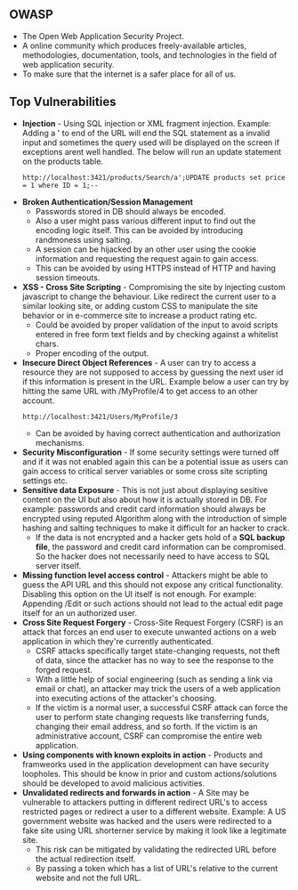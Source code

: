 ## OWASP
* The Open Web Application Security Project.
* A online community which produces freely-available articles, methodologies, documentation, tools, and technologies 
in the field of web application security.
* To make sure that the internet is a safer place for all of us.

## Top Vulnerabilities
* **Injection** - Using SQL injection or XML fragment injection. Example: Adding a ' to end of the URL will end the SQL statement as a invalid input and sometimes the query used will be displayed on the screen if exceptions arent well handled. The below will run an update statement on the products table.
  ```
  http://localhost:3421/products/Search/a';UPDATE products set price = 1 where ID = 1;--
  ```
* **Broken Authentication/Session Management**
    * Passwords stored in DB should always be encoded.
    * Also a user might pass various different input to find out the encoding logic itself. This can be avoided by introducing randmoness using salting.
    * A session can be hijacked by an other user using the cookie information and requesting the request again to gain access.
    * This can be avoided by using HTTPS instead of HTTP and having session timeouts.
* **XSS - Cross Site Scripting** - Compromising the site by injecting custom javascript to change the behaviour. Like redirect the current user to a similar looking site, or adding custom CSS to manipulate the site behavior or in e-commerce site to increase a product rating etc.
    * Could be avoided by proper validation of the input to avoid scripts entered in free form text fields and by checking against a whitelist chars.
    * Proper encoding of the output.
* **Insecure Direct Object References** - A user can try to access a resource they are not supposed to access by guessing the next user id if this information is present in the URL. Example below a user can try by hitting the same URL with /MyProfile/4 to get access to an other account.
    ```
    http://localhost:3421/Users/MyProfile/3
    ```
    * Can be avoided by having correct authentication and authorization mechanisms.
*  **Security Misconfiguration** - If some security settings were turned off and if it was not enabled again this can be a potential issue as users can gain access to critical server variables or some cross site scripting settings etc.
* **Sensitive data Exposure** - This is not just about displaying sesitive content on the UI but also about how it is actually stored in DB. For example: passwords and credit card information should always be encrypted using reputed Algorithm along with the introduction of simple hashing and salting techniques to make it difficult for an hacker to crack. 
  * If the data is not encrypted and a hacker gets hold of a **SQL backup file**, the password and credit card information can be compromised. So the hacker does not necessarily need to have access to SQL server itself.
* **Missing function level access control** - Attackers might be able to guess the API URL and this should not expose any critical functionality. Disabling this option on the UI itself is not enough. For example: Appending /Edit or such actions should not lead to the actual edit page itself for an un authorized user.
* **Cross Site Request Forgery** - Cross-Site Request Forgery (CSRF) is an attack that forces an end user to execute unwanted actions on a web application in which they're currently authenticated. 
  * CSRF attacks specifically target state-changing requests, not theft of data, since the attacker has no way to see the response to the forged request. 
  * With a little help of social engineering (such as sending a link via email or chat), an attacker may trick the users of a web application into executing actions of the attacker's choosing. 
  * If the victim is a normal user, a successful CSRF attack can force the user to perform state changing requests like transferring funds, changing their email address, and so forth. If the victim is an administrative account, CSRF can compromise the entire web application.
* **Using components with known exploits in action** - Products and framweorks used in the application development can have security loopholes. This should be know in prior and custom actions/solutions should be developed to avoid malicious activities.
* **Unvalidated redirects and forwards in action** -  A Site may be vulnerable to attackers putting in different redirect URL's to access restricted pages or redirect a user to a different website. Example: A US government website was hacked and the users were redirected to a fake site using URL shorterner service by making it look like a legitimate site.
  * This risk can be mitigated by validating the redirected URL before the actual redirection itself.
  * By passing a token which has a list of URL's relative to the current website and not the full URL.
